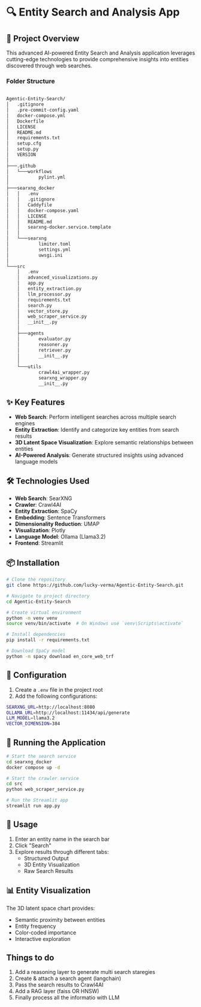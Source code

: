 # 🔍 Entity Search and Analysis App

## 🚀 Project Overview

This advanced AI-powered Entity Search and Analysis application leverages cutting-edge technologies to provide comprehensive insights into entities discovered through web searches.

### Folder Structure

```bash

Agentic-Entity-Search/
│   .gitignore
│   .pre-commit-config.yaml
│   docker-compose.yml
│   Dockerfile
│   LICENSE
│   README.md
│   requirements.txt
│   setup.cfg
│   setup.py
│   VERSION
│
├───.github
│   └───workflows
│           pylint.yml
│
├───searxng_docker
│   │   .env
│   │   .gitignore
│   │   Caddyfile
│   │   docker-compose.yaml
│   │   LICENSE
│   │   README.md
│   │   searxng-docker.service.template
│   │
│   └───searxng
│           limiter.toml
│           settings.yml
│           uwsgi.ini
│
└───src
    │   .env
    │   advanced_visualizations.py
    │   app.py
    │   entity_extraction.py
    │   llm_processor.py
    │   requirements.txt
    │   search.py
    │   vector_store.py
    │   web_scraper_service.py
    │   __init__.py
    │
    ├───agents
    │       evaluator.py
    │       reasoner.py
    │       retriever.py
    │       __init__.py
    │
    └───utils
            crawl4ai_wrapper.py
            searxng_wrapper.py
            __init__.py
```

## ✨ Key Features

- **Web Search**: Perform intelligent searches across multiple search engines
- **Entity Extraction**: Identify and categorize key entities from search results
- **3D Latent Space Visualization**: Explore semantic relationships between entities
- **AI-Powered Analysis**: Generate structured insights using advanced language models

## 🛠 Technologies Used

- **Web Search**: SearXNG
- **Crawler**: Crawl4AI
- **Entity Extraction**: SpaCy
- **Embedding**: Sentence Transformers
- **Dimensionality Reduction**: UMAP
- **Visualization**: Plotly
- **Language Model**: Ollama (Llama3.2)
- **Frontend**: Streamlit

## 📦 Installation

```bash
# Clone the repository
git clone https://github.com/lucky-verma/Agentic-Entity-Search.git

# Navigate to project directory
cd Agentic-Entity-Search

# Create virtual environment
python -m venv venv
source venv/bin/activate  # On Windows use `venv\Scripts\activate`

# Install dependencies
pip install -r requirements.txt

# Download SpaCy model
python -m spacy download en_core_web_trf
```

## 🔧 Configuration

1. Create a `.env` file in the project root
2. Add the following configurations:

``` bash
SEARXNG_URL=http://localhost:8080
OLLAMA_URL=http://localhost:11434/api/generate
LLM_MODEL=llama3.2
VECTOR_DIMENSION=384
```

## 🚀 Running the Application

```bash
# Start the search service
cd searxng_docker
docker compose up -d
```

```bash
# Start the crawler service
cd src
python web_scraper_service.py
```

```bash
# Run the Streamlit app
streamlit run app.py
```

## 🌟 Usage

1. Enter an entity name in the search bar
2. Click "Search"
3. Explore results through different tabs:
   - Structured Output
   - 3D Entity Visualization
   - Raw Search Results

## 📊 Entity Visualization

The 3D latent space chart provides:

- Semantic proximity between entities
- Entity frequency
- Color-coded importance
- Interactive exploration

## Things to do

1. Add a reasoning layer to generate multi search staregies
2. Create & attach a search agent (langchain)
3. Pass the search results to Crawl4AI
4. Add a RAG layer (faiss OR HNSW)
5. Finally process all the informatio with LLM
